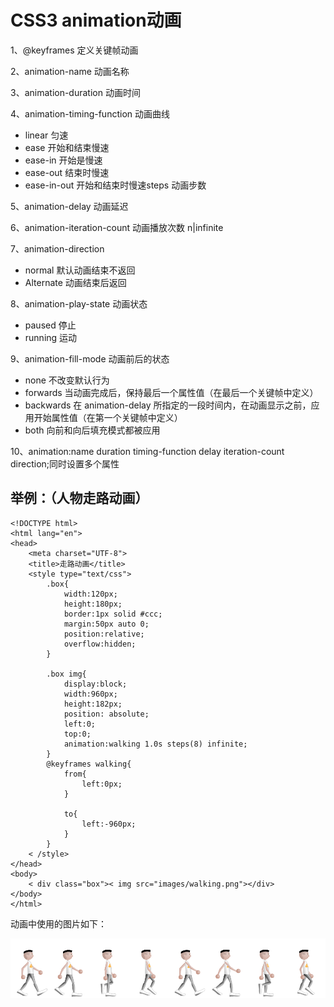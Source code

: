 # CSS3 animation动画


1、@keyframes 定义关键帧动画

2、animation-name 动画名称

3、animation-duration 动画时间

4、animation-timing-function 动画曲线

- linear 匀速
- ease 开始和结束慢速
- ease-in 开始是慢速
- ease-out 结束时慢速
- ease-in-out 开始和结束时慢速steps 动画步数

5、animation-delay 动画延迟

6、animation-iteration-count 动画播放次数 n|infinite

7、animation-direction

 - normal 默认动画结束不返回
 - Alternate 动画结束后返回
 
8、animation-play-state 动画状态

 - paused 停止
 - running 运动
 
9、animation-fill-mode 动画前后的状态

 -  none 不改变默认行为
 - forwards 当动画完成后，保持最后一个属性值（在最后一个关键帧中定义）
 - backwards 在 animation-delay 所指定的一段时间内，在动画显示之前，应用开始属性值（在第一个关键帧中定义）
 - both 向前和向后填充模式都被应用
 
10、animation:name duration timing-function delay iteration-count direction;同时设置多个属性

## 举例：（人物走路动画）


```
<!DOCTYPE html>
<html lang="en">
<head>
    <meta charset="UTF-8">
    <title>走路动画</title>
    <style type="text/css">        
        .box{
            width:120px;
            height:180px;
            border:1px solid #ccc;            
            margin:50px auto 0;
            position:relative;
            overflow:hidden;            
        }

        .box img{
            display:block;
            width:960px;
            height:182px;
            position: absolute;
            left:0;
            top:0;
            animation:walking 1.0s steps(8) infinite;            
        }
        @keyframes walking{
            from{
                left:0px;
            }

            to{
                left:-960px;
            }
        }
    < /style>
</head>
<body>
    < div class="box">< img src="images/walking.png"></div>
</body>
</html>
```


动画中使用的图片如下：

![示例图片](/assets/333333333333333333333333333.png)